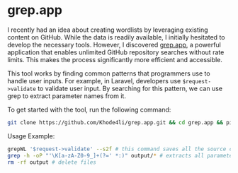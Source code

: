 # grep.app
I recently had an idea about creating wordlists by leveraging existing content on GitHub. While the data is readily available, I initially hesitated to develop the necessary tools. However, I discovered [grep.app](http://grep.app), a powerful application that enables unlimited GitHub repository searches without rate limits. This makes the process significantly more efficient and accessible.

This tool works by finding common patterns that programmers use to handle user inputs. For example, in Laravel, developers use `$request->validate` to validate user input. By searching for this pattern, we can use grep to extract parameter names from it.

To get started with the tool, run the following command:

```bash
git clone https://github.com/Khode4li/grep.app.git && cd grep.app && pip install typer && pip install bs4 && mv app.py /usr/local/bin/grepWL && chmod +x /usr/local/bin/grepWL
```

Usage Example:

```bash
grepWL '$request->validate' --s2f # this command saves all the source code containing $request->validate to output folder.
grep -h -oP "'\K[a-zA-Z0-9_]+(?=' *:)" output/* # extracts all parameter names from the files
rm -rf output # delete files
```
